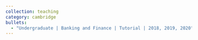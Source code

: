 ```yaml
---
collection: teaching
category: cambridge
bullets:
  - "Undergraduate | Banking and Finance | Tutorial | 2018, 2019, 2020"
---
```

